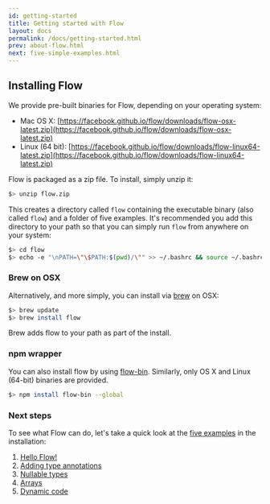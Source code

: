 ```yaml
---
id: getting-started
title: Getting started with Flow
layout: docs
permalink: /docs/getting-started.html
prev: about-flow.html
next: five-simple-examples.html
---
```


## Installing Flow

We provide pre-built binaries for Flow, depending on your operating system:

  * Mac OS X: [https://facebook.github.io/flow/downloads/flow-osx-latest.zip](https://facebook.github.io/flow/downloads/flow-osx-latest.zip)
  * Linux (64 bit): [https://facebook.github.io/flow/downloads/flow-linux64-latest.zip](https://facebook.github.io/flow/downloads/flow-linux64-latest.zip)

Flow is packaged as a zip file. To install, simply unzip it:

```bash
$> unzip flow.zip
```

This creates a directory called `flow` containing the executable binary (also called `flow`) and a folder of five examples. It's recommended you add this directory to your path so that you can simply run `flow` from anywhere on your system:

```bash
$> cd flow
$> echo -e "\nPATH=\"\$PATH:$(pwd)/\"" >> ~/.bashrc && source ~/.bashrc
```
### Brew on OSX

Alternatively, and more simply, you can install via [brew](http://brew.sh/) on OSX:

```bash
$> brew update
$> brew install flow
```

Brew adds flow to your path as part of the install.

### npm wrapper

You can also install flow by using [flow-bin](https://github.com/flowtype/flow-bin). Similarly, only OS X and Linux (64-bit) binaries are provided.

```bash
$> npm install flow-bin --global
```

### Next steps

To see what Flow can do, let's take a quick look at the [five examples](five-simple-examples.html) in the installation:

1. [Hello Flow!](five-simple-examples.html#1-hello-flow)
2. [Adding type annotations](five-simple-examples.html#2-adding-type-annotations)
3. [Nullable types](five-simple-examples.html#3-nullable-types)
4. [Arrays](five-simple-examples.html#4-arrays)
5. [Dynamic code](five-simple-examples.html#5-dynamic-code)
